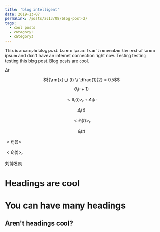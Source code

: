 ```yaml
---
title: 'blog intelligent'
date: 2019-12-07
permalink: /posts/2013/08/blog-post-2/
tags:
  - cool posts
  - category1
  - category2
---
```


This is a sample blog post. Lorem ipsum I can't remember the rest of lorem ipsum and don't have an internet connection right now. Testing testing testing this blog post. Blog posts are cool.

$\Delta t$

$${\rm{x}}_i (t) \\ \dfrac{1}{2} = 0.5$$

$${\theta _i}(t + 1)$$

$$<{\theta _i}(t){>_r} + {\Delta _i}(t)$$ 

$${\Delta _i}(t)$$

$$<{\theta _i}(t){>_r}$$

$${\theta _i}(t)$$

$<{\theta _i}(t)>$

$<{\theta _i}(t){ > _r}$

刘博发疯

Headings are cool
======

You can have many headings
======

Aren't headings cool?
------
